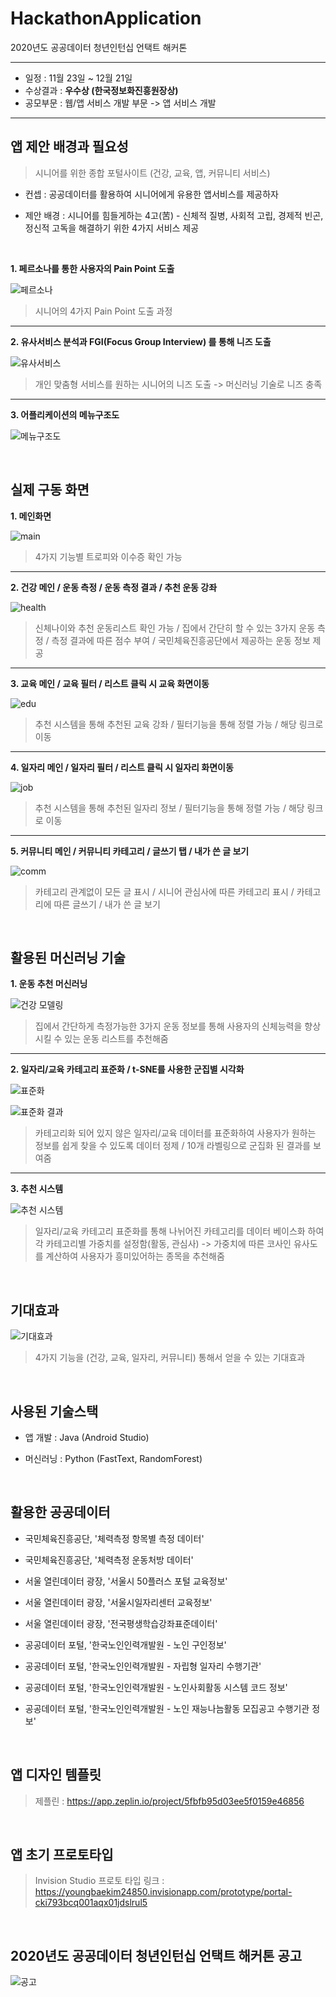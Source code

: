 # HackathonApplication

2020년도 공공데이터 청년인턴십 언택트 해커톤

---

- 일정 : 11월 23일 ~ 12월 21일
- 수상결과 : **우수상 (한국정보화진흥원장상)**
- 공모부문 : 웹/앱 서비스 개발 부문 -> 앱 서비스 개발

---


## 앱 제안 배경과 필요성

> 시니어를 위한 종합 포털사이트 (건강, 교육, 앱, 커뮤니티 서비스)

- 컨셉 : 공공데이터를 활용하여 시니어에게 유용한 앱서비스를 제공하자

- 제안 배경 : 시니어를 힘들게하는 4고(苦) - 신체적 질병, 사회적 고립, 경제적 빈곤, 정신적 고독을 해결하기 위한 4가지 서비스 제공


<br/>

**1. 페르소나를 통한 사용자의 Pain Point 도출**

![페르소나](https://user-images.githubusercontent.com/36183001/102783230-f6a87280-43dd-11eb-94d8-25d990696787.PNG)

> 시니어의 4가지 Pain Point 도출 과정

---

**2. 유사서비스 분석과 FGI(Focus Group Interview) 를 통해 니즈 도출**

![유사서비스](https://user-images.githubusercontent.com/36183001/102785201-e8a82100-43e0-11eb-8c0b-ffaee49b17bd.png)

> 개인 맞춤형 서비스를 원하는 시니어의 니즈 도출 -> 머신러닝 기술로 니즈 충족

---

**3. 어플리케이션의 메뉴구조도**

![메뉴구조도](https://user-images.githubusercontent.com/36183001/102783237-f7d99f80-43dd-11eb-9801-111fc7a7f69e.PNG)

<br/>


## 실제 구동 화면

**1. 메인화면**

![main](https://user-images.githubusercontent.com/36183001/102785507-74ba4880-43e1-11eb-9327-fc54d0701ccd.png)

> 4가지 기능별 트로피와 이수증 확인 가능

---

**2. 건강 메인 / 운동 측정 / 운동 측정 결과 / 추천 운동 강좌**

![health](https://user-images.githubusercontent.com/36183001/102785628-9fa49c80-43e1-11eb-8dce-07f05c6df377.png)

> 신체나이와 추천 운동리스트 확인 가능 / 집에서 간단히 할 수 있는 3가지 운동 측정 / 측정 결과에 따른 점수 부여 / 국민체육진흥공단에서 제공하는 운동 정보 제공

---

**3. 교육 메인 / 교육 필터 / 리스트 클릭 시 교육 화면이동**

![edu](https://user-images.githubusercontent.com/36183001/102785500-72f08500-43e1-11eb-965b-ae737fe7a18f.png)

> 추천 시스템을 통해 추천된 교육 강좌 / 필터기능을 통해 정렬 가능 / 해당 링크로 이동

---

**4. 일자리 메인 / 일자리 필터 / 리스트 클릭 시 일자리 화면이동**

![job](https://user-images.githubusercontent.com/36183001/102785503-7421b200-43e1-11eb-8bca-7ac8d9b2de26.png)

> 추천 시스템을 통해 추천된 일자리 정보 / 필터기능을 통해 정렬 가능 / 해당 링크로 이동

---

**5. 커뮤니티 메인 / 커뮤니티 카테고리 / 글쓰기 탭 / 내가 쓴 글 보기**

![comm](https://user-images.githubusercontent.com/36183001/102785505-74ba4880-43e1-11eb-991d-43a24b418e87.png)

> 카테고리 관계없이 모든 글 표시 / 시니어 관심사에 따른 카테고리 표시 / 카테고리에 따른 글쓰기 / 내가 쓴 글 보기


<br/>

## 활용된 머신러닝 기술

**1. 운동 추천 머신러닝**

![건강 모델링](https://user-images.githubusercontent.com/36183001/102784352-9e727000-43df-11eb-8aa8-7999d8b27df1.PNG)

> 집에서 간단하게 측정가능한 3가지 운동 정보를 통해 사용자의 신체능력을 향상시킬 수 있는 운동 리스트를 추천해줌

---

**2. 일자리/교육 카테고리 표준화 / t-SNE를 사용한 군집별 시각화**

![표준화](https://user-images.githubusercontent.com/36183001/102784353-9f0b0680-43df-11eb-84a3-f488990d4e2d.PNG)

![표준화 결과](https://user-images.githubusercontent.com/36183001/102784354-9fa39d00-43df-11eb-8e67-e67bc6e341ba.PNG)

> 카테고리화 되어 있지 않은 일자리/교육 데이터를 표준화하여 사용자가 원하는 정보를 쉽게 찾을 수 있도록 데이터 정제 / 10개 라벨링으로 군집화 된 결과를 보여줌

---

**3. 추천 시스템**

![추천 시스템](https://user-images.githubusercontent.com/36183001/102784355-a03c3380-43df-11eb-97f3-f109249ae280.PNG)

> 일자리/교육 카테고리 표준화를 통해 나뉘어진 카테고리를 데이터 베이스화 하여 각 카테고리별 가중치를 설정함(활동, 관심사) -> 가중치에 따른 코사인 유사도를 계산하여 사용자가 흥미있어하는 종목을 추천해줌


<br/>

## 기대효과

![기대효과](https://user-images.githubusercontent.com/36183001/102784188-5eab8880-43df-11eb-9a0f-1d49e41a1c8e.PNG)

> 4가지 기능을 (건강, 교육, 일자리, 커뮤니티) 통해서 얻을 수 있는 기대효과

<br/>

## 사용된 기술스택

- 앱 개발 : Java (Android Studio)

- 머신러닝 : Python (FastText, RandomForest)

<br/>

## 활용한 공공데이터

- 국민체육진흥공단, '체력측정 항목별 측정 데이터'

- 국민체육진흥공단, '체력측정 운동처방 데이터'

- 서울 열린데이터 광장, '서울시 50플러스 포털 교육정보'

- 서울 열린데이터 광장, '서울시일자리센터 교육정보'

- 서울 열린데이터 광장, '전국평생학습강좌표준데이터'

- 공공데이터 포털, '한국노인인력개발원 - 노인 구인정보'

- 공공데이터 포털, '한국노인인력개발원  - 자립형 일자리 수행기관'

- 공공데이터 포털, '한국노인인력개발원  - 노인사회활동 시스템 코드 정보'

- 공공데이터 포털, '한국노인인력개발원  - 노인 재능나늠활동 모집공고 수행기관 정보'

<br/>

## 앱 디자인 템플릿

> 제플린 : https://app.zeplin.io/project/5fbfb95d03ee5f0159e46856

<br/>

## 앱 초기 프로토타입

> Invision Studio 프로토 타입 링크 : https://youngbaekim24850.invisionapp.com/prototype/portal-cki793bcq001aqx01jdslrul5

<br/>

## 2020년도 공공데이터 청년인턴십 언택트 해커톤 공고

![공고](https://user-images.githubusercontent.com/36183001/102781915-c8c22e80-43db-11eb-89ad-6fbaf2935dce.PNG)
